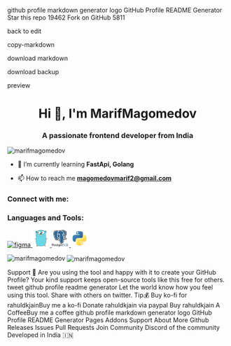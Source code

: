 github profile markdown generator logo
GitHub Profile README Generator
Star this repo
19462
Fork on GitHub
5811

back to edit

copy-markdown

download markdown

download backup

preview
<h1 align="center">Hi 👋, I'm MarifMagomedov</h1>
<h3 align="center">A passionate frontend developer from India</h3>

<p align="left"> <img src="https://komarev.com/ghpvc/?username=marifmagomedov&label=Profile%20views&color=0e75b6&style=flat" alt="marifmagomedov" /> </p>

- 🌱 I’m currently learning **FastApi, Golang**

- 📫 How to reach me **magomedovmarif2@gmail.com**

<h3 align="left">Connect with me:</h3>
<p align="left">
</p>

<h3 align="left">Languages and Tools:</h3>
<p align="left"> <a href="https://www.figma.com/" target="_blank" rel="noreferrer"> <img src="https://www.vectorlogo.zone/logos/figma/figma-icon.svg" alt="figma" width="40" height="40"/> </a> <a href="https://golang.org" target="_blank" rel="noreferrer"> <img src="https://raw.githubusercontent.com/devicons/devicon/master/icons/go/go-original.svg" alt="go" width="40" height="40"/> </a> <a href="https://www.postgresql.org" target="_blank" rel="noreferrer"> <img src="https://raw.githubusercontent.com/devicons/devicon/master/icons/postgresql/postgresql-original-wordmark.svg" alt="postgresql" width="40" height="40"/> </a> <a href="https://www.python.org" target="_blank" rel="noreferrer"> <img src="https://raw.githubusercontent.com/devicons/devicon/master/icons/python/python-original.svg" alt="python" width="40" height="40"/> </a> </p>

<p><img align="left" src="https://github-readme-stats.vercel.app/api/top-langs?username=marifmagomedov&show_icons=true&locale=en&layout=compact" alt="marifmagomedov" /></p>

<p>&nbsp;<img align="center" src="https://github-readme-stats.vercel.app/api?username=marifmagomedov&show_icons=true&locale=en" alt="marifmagomedov" /></p>

Support 🙏
Are you using the tool and happy with it to create your GitHub Profile?
Your kind support keeps open-source tools like this free for others.
tweet github profile readme generator
Let the world know how you feel using this tool. Share with others on twitter.
Tip💰
Buy ko-fi for rahuldkjainBuy me a ko-fi
Donate rahuldkjain via paypal
Buy rahuldkjain A CoffeeBuy me a coffee
github profile markdown generator logo
GitHub Profile README Generator
Pages
Addons
Support
About
More
Github
Releases
Issues
Pull Requests
Join Community
Discord of the community
Developed in India 🇮🇳
